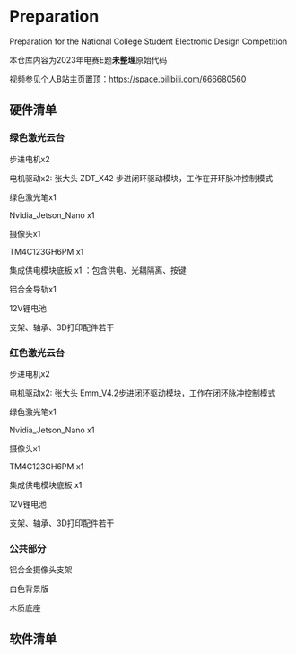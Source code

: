# Preparation
Preparation for the National College Student Electronic Design Competition

本仓库内容为2023年电赛E题**未整理**原始代码

视频参见个人B站主页置顶：https://space.bilibili.com/666680560

## 硬件清单

### 绿色激光云台

步进电机x2

电机驱动x2: 张大头 ZDT_X42 步进闭环驱动模块，工作在开环脉冲控制模式

绿色激光笔x1

Nvidia_Jetson_Nano x1

摄像头x1

TM4C123GH6PM x1

集成供电模块底板 x1 ：包含供电、光耦隔离、按键

铝合金导轨x1

12V锂电池

支架、轴承、3D打印配件若干

### 红色激光云台

步进电机x2

电机驱动x2: 张大头 Emm_V4.2步进闭环驱动模块，工作在闭环脉冲控制模式

绿色激光笔x1

Nvidia_Jetson_Nano x1

摄像头x1

TM4C123GH6PM x1

集成供电模块底板 x1

12V锂电池

支架、轴承、3D打印配件若干

### 公共部分

铝合金摄像头支架

白色背景版

木质底座
## 软件清单


